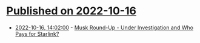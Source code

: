 # [Published on 2022-10-16](index.md)

* [2022-10-16, 14:02:00](https://soylentnews.org/article.pl?sid=22/10/15/1916210&from=rss) - [Musk Round-Up - Under Investigation and Who Pays for Starlink?](https://soylentnews.org/article.pl?sid=22/10/15/1916210&from=rss)
